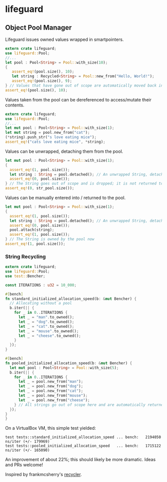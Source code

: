 # lifeguard
## Object Pool Manager

Lifeguard issues owned values wrapped in smartpointers.

```rust
extern crate lifeguard;
use lifeguard::Pool;
//...
let pool : Pool<String> = Pool::with_size(10);
{
   assert_eq!(pool.size(), 10);
   let string : Recycled<String> = Pool::new_from("Hello, World!");
   assert_eq!(pool.size(), 9);
} // Values that have gone out of scope are automatically moved back into the pool.
assert_eq!(pool.size(), 10);
```

Values taken from the pool can be dereferenced to access/mutate their contents.

```rust
extern crate lifeguard;
use lifeguard::Pool;
//...
let mut pool : Pool<String> = Pool::with_size(1);
let mut string = pool.new_from("cat");
(*string).push_str("s love eating mice");
assert_eq!("cats love eating mice", *string);
```

Values can be unwrapped, detaching them from the pool.

```rust
let mut pool : Pool<String> = Pool::with_size(1);
{
  assert_eq!(1, pool.size());
  let string : String = pool.detached(); // An unwrapped String, detached from the Pool
  assert_eq!(0, pool.size());
} // The String goes out of scope and is dropped; it is not returned to the pool
assert_eq!(0, str_pool.size());
```

Values can be manually entered into / returned to the pool.

```rust
let mut pool : Pool<String> = Pool::with_size(1);
{
  assert_eq!(1, pool.size());
  let string : String = pool.detached(); // An unwrapped String, detached from the Pool
  assert_eq!(0, pool.size());
  pool.attach(string);
  assert_eq!(1, pool.size());
} // The String is owned by the pool now
assert_eq!(1, pool.size());
```

### String Recycling
```rust
extern crate lifeguard;
use lifeguard::Pool;
use test::Bencher;

const ITERATIONS : u32 = 10_000;

#[bench]
fn standard_initialized_allocation_speed(b: &mut Bencher) {
  // Allocating without a pool
  b.iter(|| {
    for _ in 0..ITERATIONS {
      let _ = "man".to_owned();
      let _ = "dog".to_owned();
      let _ = "cat".to_owned();
      let _ = "mouse".to_owned();
      let _ = "cheese".to_owned();
    }
  });
}

#[bench]
fn pooled_initialized_allocation_speed(b: &mut Bencher) {
  let mut pool : Pool<String> = Pool::with_size(5);
  b.iter(|| {
    for _ in 0..ITERATIONS {
      let _ = pool.new_from("man");
      let _ = pool.new_from("dog");
      let _ = pool.new_from("cat");
      let _ = pool.new_from("mouse");
      let _ = pool.new_from("cheese");
    } // All strings go out of scope here and are automatically returned to the pool
  });
}
}
```
On a VirtualBox VM, this simple test yielded:
```
test tests::standard_initialized_allocation_speed ... bench:   2194050 ns/iter (+/- 179969)
test tests::pooled_initialized_allocation_speed   ... bench:   1715122 ns/iter (+/- 165090)
```
An improvement of about 22%; this should likely be more dramatic. Ideas and PRs welcome!

Inspired by frankmcsherry's [recycler](https://github.com/frankmcsherry/recycler).

